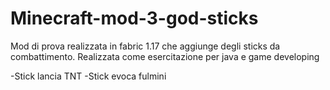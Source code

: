 # Minecraft-mod-3-god-sticks
Mod di prova realizzata in fabric 1.17 che aggiunge degli sticks da combattimento. Realizzata come esercitazione per java e game developing

-Stick lancia TNT
-Stick evoca fulmini
